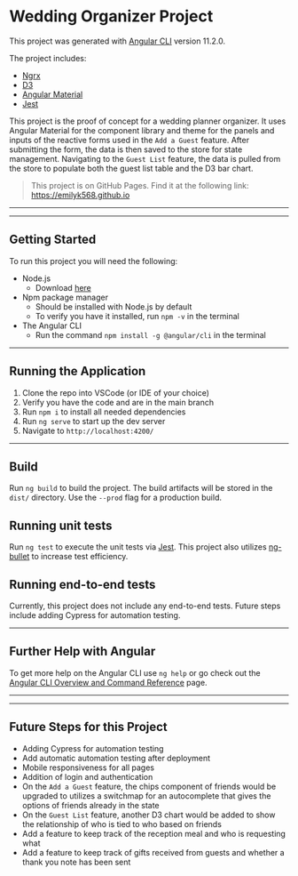 # Wedding Organizer Project
This project was generated with [Angular CLI](https://github.com/angular/angular-cli) version 11.2.0.

The project includes:
- [Ngrx](https://ngrx.io/guide/store)
- [D3](https://d3js.org/)
- [Angular Material](https://material.angular.io/)
- [Jest](https://jestjs.io/docs/getting-started)

This project is the proof of concept for a wedding planner organizer. It uses Angular Material for the component library and theme for the panels and inputs of the reactive forms used in the `Add a Guest` feature. After submitting the form, the data is then saved to the store for state management. Navigating to the `Guest List` feature, the data is pulled from the store to populate both the guest list table and the D3 bar chart.

> This project is on GitHub Pages. Find it at the following link:
https://emilyk568.github.io
___
___
## Getting Started
To run this project you will need the following:
- Node.js 
  - Download [here](https://nodejs.org/en/about/releases/)
- Npm package manager
  - Should be installed with Node.js by default
  - To verify you have it installed, run `npm -v` in the terminal
- The Angular CLI
  - Run the command `npm install -g @angular/cli` in the terminal

___
## Running the Application
1. Clone the repo into VSCode (or IDE of your choice)
2. Verify you have the code and are in the main branch
3. Run `npm i` to install all needed dependencies
4. Run `ng serve` to start up the dev server
5. Navigate to `http://localhost:4200/`

___
## Build

Run `ng build` to build the project. The build artifacts will be stored in the `dist/` directory. Use the `--prod` flag for a production build.

## Running unit tests

Run `ng test` to execute the unit tests via [Jest](https://jestjs.io/docs/getting-started). This project also utilizes [ng-bullet](https://www.npmjs.com/package/ng-bullet) to increase test efficiency.

## Running end-to-end tests

Currently, this project does not include any end-to-end tests. Future steps include adding Cypress for automation testing.
___
## Further Help with Angular

To get more help on the Angular CLI use `ng help` or go check out the [Angular CLI Overview and Command Reference](https://angular.io/cli) page.
___
___
## Future Steps for this Project
- Adding Cypress for automation testing
- Add automatic automation testing after deployment
- Mobile responsiveness for all pages
- Addition of login and authentication
- On the `Add a Guest` feature, the chips component of friends would be upgraded to utilizes a switchmap for an autocomplete that gives the options of friends already in the state
- On the `Guest List` feature, another D3 chart would be added to show the relationship of who is tied to who based on friends
- Add a feature to keep track of the reception meal and who is requesting what
- Add a feature to keep track of gifts received from guests and whether a thank you note has been sent

